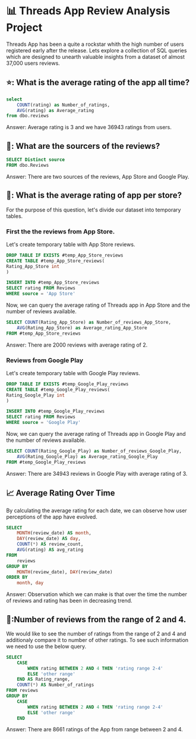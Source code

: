 # :bar_chart: Threads App Review Analysis Project
Threads App has been a quite a rockstar whith the high number of users registered early after the release. Lets explore a collection of SQL queries which are designed to unearth valuable insights from a dataset of almost 37,000 users reviews.

## ⭐: What is the average rating of the app all time?
```SQL
select 
	COUNT(rating) as Number_of_ratings, 
	AVG(rating) as Average_rating
from dbo.reviews
```
Answer: Average rating is 3 and we have 36943 ratings from users.


## 📂: What are the sourcers of the reviews?
```SQL
SELECT Distinct source
FROM dbo.Reviews
```
Answer: There are two sources of the reviews, App Store and Google Play.

## 🏪: What is the average rating of app per store?
For the purpose of this question, let's divide our dataset into temporary tables. 
### First the the reviews from App Store.
Let's create temporary table with App Store reviews.
```SQL
DROP TABLE IF EXISTS #temp_App_Store_reviews
CREATE TABLE #temp_App_Store_reviews(
Rating_App_Store int
)

INSERT INTO #temp_App_Store_reviews
SELECT rating FROM Reviews
WHERE source = 'App Store'
```
Now, we can query the average rating of Threads app in App Store and the number of reviews available.
```SQL
SELECT COUNT(Rating_App_Store) as Number_of_reviews_App_Store,
	AVG(Rating_App_Store) as Average_rating_App_Store
FROM #temp_App_Store_reviews
```
Answer: There are 2000 reviews with average rating of 2.
### Reviews from Google Play
Let's create temporary table with Google Play reviews.
```SQL
DROP TABLE IF EXISTS #temp_Google_Play_reviews
CREATE TABLE #temp_Google_Play_reviews(
Rating_Google_Play int
)

INSERT INTO #temp_Google_Play_reviews
SELECT rating FROM Reviews
WHERE source = 'Google Play'
```
Now, we can query the average rating of Threads app in Google Play and the number of reviews available.
```SQL
SELECT COUNT(Rating_Google_Play) as Number_of_reviews_Google_Play,
	AVG(Rating_Google_Play) as Average_rating_Google_Play
FROM #temp_Google_Play_reviews
```
Answer: There are 34943 reviews in Google Play with average rating of 3.
## :chart_with_upwards_trend: Average Rating Over Time
By calculating the average rating for each date, we can observe how user perceptions of the app have evolved. 
```SQL
SELECT
    MONTH(review_date) AS month,
	DAY(review_date) AS day,
    COUNT(*) AS review_count,
    AVG(rating) AS avg_rating
FROM
    reviews
GROUP BY
    MONTH(review_date), DAY(review_date)
ORDER BY
    month, day
```
Answer: Observation which we can make is that over the time the number of reviews and rating has been in decreasing trend. 
## 🔢:Number of reviews from the range of 2 and 4.
We would like to see the number of ratings from the range of 2 and 4 and additionaly compare it to number of other ratings. To see such information we need to use the below query.
```SQL
SELECT
	CASE 
		WHEN rating BETWEEN 2 AND 4 THEN 'rating range 2-4'
		ELSE 'other range'
	END AS Rating_range,
	COUNT(*) AS Number_of_ratings
FROM reviews
GROUP BY 
	CASE 
		WHEN rating BETWEEN 2 AND 4 THEN 'rating range 2-4'
		ELSE 'other range'
	END
```
Answer: There are 8661 ratings of the App from range between 2 and 4. 
